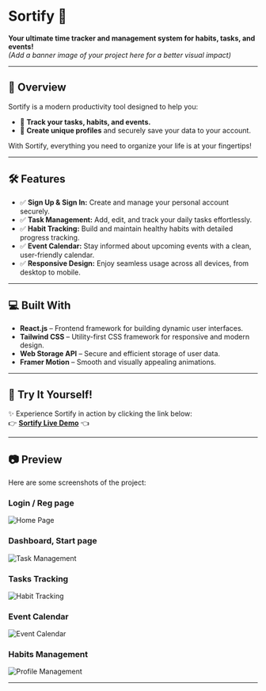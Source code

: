 # Sortify 🎯

**Your ultimate time tracker and management system for habits, tasks, and events!**  
*(Add a banner image of your project here for a better visual impact)*

---

## 🌟 Overview

Sortify is a modern productivity tool designed to help you:  
- 📅 **Track your tasks, habits, and events.**  
- 👤 **Create unique profiles** and securely save your data to your account.

With Sortify, everything you need to organize your life is at your fingertips!

---

## 🛠️ Features

- ✅ **Sign Up & Sign In:** Create and manage your personal account securely.
- ✅ **Task Management:** Add, edit, and track your daily tasks effortlessly.
- ✅ **Habit Tracking:** Build and maintain healthy habits with detailed progress tracking.
- ✅ **Event Calendar:** Stay informed about upcoming events with a clean, user-friendly calendar.
- ✅ **Responsive Design:** Enjoy seamless usage across all devices, from desktop to mobile.

---

## 💻 Built With

- **React.js** – Frontend framework for building dynamic user interfaces.  
- **Tailwind CSS** – Utility-first CSS framework for responsive and modern design.  
- **Web Storage API** – Secure and efficient storage of user data.  
- **Framer Motion** – Smooth and visually appealing animations.

---

## 🚀 Try It Yourself!

✨ Experience Sortify in action by clicking the link below:  
👉 **[Sortify Live Demo](https://sortify-khaki.vercel.app/)** 👈

---

## 📷 Preview

Here are some screenshots of the project:  

### Login / Reg page
![Home Page](https://github.com/user-attachments/assets/67f34fce-df68-4cbf-adce-5b8d20ad09be)  

### Dashboard, Start page
![Task Management](https://github.com/user-attachments/assets/5dfb594b-0de9-4164-82ce-698e24f0880b)  

### Tasks Tracking
![Habit Tracking](https://github.com/user-attachments/assets/86c0a0ab-4602-4ca5-97e8-4b28d980d208)  

### Event Calendar
![Event Calendar](https://github.com/user-attachments/assets/736a9f59-b6ae-411b-9069-1943bd4208ba)  

### Habits Management
![Profile Management](https://github.com/user-attachments/assets/472d1820-014a-4afd-8e53-cd5f9db6ad0b)  

---
